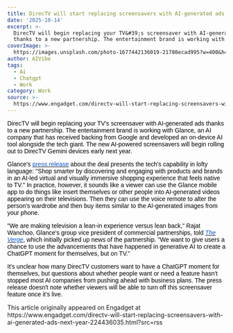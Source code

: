 ```yaml
---
title: DirecTV will start replacing screensavers with AI-generated ads next year
date: '2025-10-14'
excerpt: >-
  DirecTV will begin replacing your TV&#39;s screensaver with AI-generated ads
  thanks to a new partnership. The entertainment brand is working with Glan...
coverImage: >-
  https://images.unsplash.com/photo-1677442136019-21780ecad995?w=400&h=200&fit=crop&auto=format
author: AIVibe
tags:
  - Ai
  - Chatgpt
  - Work
category: Work
source: >-
  https://www.engadget.com/directv-will-start-replacing-screensavers-with-ai-generated-ads-next-year-224436035.html?src=rss
---
```

<p style="text-align:left;"><span style="color:rgb(0, 0, 0);font-family:Arial, sans-serif;">DirecTV will begin replacing your TV&#39;s screensaver with AI-generated ads thanks to a new partnership. The entertainment brand is working with Glance, an AI company that has received backing from Google and developed an on-device AI tool alongside the tech giant. The new AI-powered screensavers will begin rolling out to DirecTV Gemini devices early next year.</span></p><p style="text-align:left;"><span style="color:rgb(0, 0, 0);font-family:Arial, sans-serif;">Glance&#39;s </span><a target="_blank" class="link" href="https://www.prnewswire.com/news-releases/glance-to-deliver-new-immersive-content-experiences-to-streaming-on-directv-302582769.html" data-i13n="cpos:1;pos:1"><span style="color:rgb(17, 85, 204);font-family:Arial, sans-serif;">press release</span></a><span style="color:rgb(0, 0, 0);font-family:Arial, sans-serif;"> about the deal presents the tech&#39;s capability in lofty language: &quot;Shop smarter by discovering and engaging with products and brands in an AI-led virtual and visually immersive shopping experience that feels native to TV.&quot; In practice, however, it sounds like a viewer can use the Glance mobile app to do things like insert themselves or other people into AI-generated videos appearing on their televisions. Then they can use the voice remote to alter the person&#39;s wardrobe and then buy items similar to the AI-generated images from your phone. </span></p><p style="text-align:left;"><span style="color:rgb(0, 0, 0);font-family:Arial, sans-serif;">&quot;We are making television a lean-in experience versus lean back,&quot; Rajat Wanchoo, Glance&#39;s group vice president of commercial partnerships, told </span><a target="_blank" class="link" href="https://www.theverge.com/news/798174/directv-glance-ai-shoppable-screensavers" data-i13n="cpos:2;pos:1"><span style="color:rgb(17, 85, 204);font-family:Arial, sans-serif;"><em>The Verge</em></span></a><span style="color:rgb(0, 0, 0);font-family:Arial, sans-serif;">, which initially picked up news of the partnership. &quot;We want to give users a chance to use the advancements that have happened in generative AI to create a ChatGPT moment for themselves, but on TV.&quot;</span></p><p style="text-align:left;"><span style="color:rgb(0, 0, 0);font-family:Arial, sans-serif;">It&#39;s unclear how many DirecTV customers want to have a ChatGPT moment for themselves, but questions about whether people want or need a feature hasn&#39;t stopped most AI companies from pushing ahead with business plans. The press release doesn&#39;t note whether viewers will be able to turn off this screensaver feature once it&#39;s live.</span></p>This article originally appeared on Engadget at https://www.engadget.com/directv-will-start-replacing-screensavers-with-ai-generated-ads-next-year-224436035.html?src=rss
